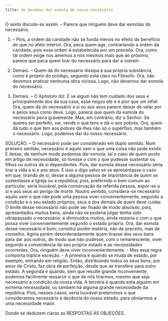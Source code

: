 ```yaml
---
title: Se devemos dar esmola do nosso necessário
---
```


O sexto discute-se assim. – Parece que ninguém deve dar esmolas do necessário.  

1. – Pois, a ordem da caridade não se funda menos no efeito do benefício do que no afeto interior. Ora, peca quem age, contrariando a ordem da caridade, pois essa ordem é estabelecida por um preceito. Ora, como tal ordem exige nos amemos a nós mesmos mais que ao próximo, parece que peca quem tirar do necessário para dar a outrem.  

2. Demais. – Quem dá do necessário dissipa à sua própria substância, como é próprio do pródigo, segundo está claro no Filósofo. Ora, não devemos praticar nenhuma obra viciosa. Logo, não devemos dar esmola do necessário. 

3. Demais. – O Apóstolo diz: E se algum não tem cuidado dos seus e principalmente dos da sua casa, esse negou até e é pior que um infiel. Ora, quem dá do necessário a si ou aos seus parece deixar de velar por e pelos seus como deve. Logo, parece que quem dá esmola do necessário peca gravemente.  Mas, em contrário, diz o Senhor: Se queres ser perfeito, vai, vende o que tens e dá-o aos pobres. Ora, quem dá tudo o que tem aos pobres dá-lhes não só o supérfluo, mas também o necessário. Logo, podemos dar do nosso necessário.  

SOLUÇÃO. – O necessário pode ser considerado em duplo sentido. Num primeiro sentido, necessário é aquilo sem o que uma coisa não pode existir. E desse, de nenhum modo podemos dar esmola; tal o caso de quem posto em artigo de necessidade, só tivesse o com o que pudesse sustentar os filhos ou outros de si dependentes. Pois, dar esmola desse necessário seria tirar a vida a si e aos seus. E isso o digo salvo se se apresentasse o caso em que, tirando de si, desse a alguma pessoa de importância de quem se sustentasse a Igreja ou a república; pois, preferindo o bem comum ao particular, seria louvável, pela conservação da referida pessoa, expor-se a si e aos seus ao perigo de morte.  Noutro sentido, considera-se necessário aquilo sem o que não pode uma pessoa viver convenientemente, segundo a condição e o seu estado próprios, seus e dos demais de quem deve cuidar. O limite desse necessário não pode ser fixado de modo absoluto, pois, apresentados muitos bens, ainda não se poderia julgar tenha sido ultrapassado o necessário; e diminuídos muitos, ainda restaria o com o que possa viver convenientemente segundo o estado próprio. Ora, dar esmola desse necessário é bom; constitui porém matéria, não de preceito, mas de conselho. Agiria porém desordenadamente quem tirasse dos seus bens para dar aos outros, de modo que não pudesse, com o remanescente, viver segundo a conveniência do seu próprio estado e as necessidades ocorrentes. Ora, ninguém deve viver inconvenientemente. - Mas essa regra comporta tríplice exceção. - A primeira é quando se muda de estado, por exemplo, entrando em religião. Então, distribuindo todos os seus bens, por amor de Cristo, faz obra de perfeição, desde que se transfere para outro estado. A segunda é quando, sem que resulte grande inconveniente, podemos facilmente ressarcir o que de nós tirarmos, mesmo que seja necessário a condição da nossa vida. A terceira é quando esta alguém em extrema necessidade, ou também há alguma grande necessidade da república. Pois, nesses casos, seria louvável preterirmos o que consideramos necessário à decência do nosso estado, para obviarmos a uma necessidade maior.  

Donde se deduzem claras as RESPOSTAS ÀS OBJEÇÕES.